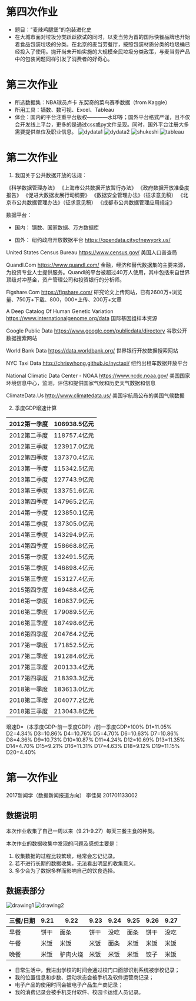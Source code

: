 # 第四次作业
- 题目：“麦辣鸡腿堡”的包装进化史
- 在大城市面对垃圾分类跃跃欲试的同时，以麦当劳为首的国际快餐品牌也开始着食品包装垃圾的分类。在北京的麦当劳餐厅，按照包装材质分类的垃圾桶已经投入了使用。抛开尚未开始实施的大规模全民垃圾分类政策，与麦当劳产品中的包装问题同样引发了消费者的好奇心。



# 第三次作业
- 所选数据集：NBA球员卢卡 东契奇的菜鸟赛季数据（from Kaggle）
- 所用工具：镝数、数可视、Excel、Tableau
- 体会：国内的平台注重平台版权————水印等；国外平台格式严谨，且不仅会开发线上平台，更多的是通过css或py文件呈现。同时，国外平台注册大多需要提供单位及职业信息。
![dydata1](https://github.com/MeatbunBigking/Homework/blob/master/dydata1.jpg)
![dydata2](https://github.com/MeatbunBigking/Homework/blob/master/dydata2.jpg)
![shukeshi](https://github.com/MeatbunBigking/Homework/blob/master/shukeshi.jpg)
![tableau](https://github.com/MeatbunBigking/Homework/blob/master/tableau.png)


# 第二次作业

1. 我国关于公共数据开放的法规：

《科学数据管理办法》
《上海市公共数据开放暂行办法》
《政府数据开放准备度报告》
《促进大数据发展行动纲要》
《数据安全管理办法》（征求意见稿）
《北京市公共数据管理办法》（征求意见稿）
《成都市公共数据管理应用规定》


数据平台：
- 国内：
镝数、国家数据、万方数据库

- 国外：
纽约政府开放数据平台
https://opendata.cityofnewyork.us/

United States Census Bureau
https://www.census.gov/
美国人口普查局

Quandl.Com 
https://www.quandl.com/
金融，经济和替代数据集的主要来源，为投资专业人士提供服务。Quandl的平台被超过40万人使用，其中包括来自世界顶级对冲基金，资产管理公司和投资银行的分析师。

Figshare.Com
https://figshare.com/
研究论文上传网站，已有2600万+浏览量、750万+下载、800，000+上传、200万+文章

A Deep Catalog Of Human Genetic Variation
https://www.internationalgenome.org/data
国际基因组样本资源

Google Public Data
https://www.google.com/publicdata/directory
谷歌公开数据搜索网站

World Bank Data
https://data.worldbank.org/
世界银行开放数据搜索网站

NYC Taxi Data
http://chriswhong.github.io/nyctaxi/
纽约出租车数据开放平台

National Climatic Data Center - NOAA
https://www.ncdc.noaa.gov/
美国国家环境信息中心，监测，评估和提供国家气候和历史天气数据和信息

ClimateData.Us 
http://www.climatedata.us/
美国宇航局公布的美国气候数据

2. 季度GDP增速计算

|2012第一季度|106938.5亿元|
|:----:|:----:|
|2012第二季度|118757.4亿元|
|2012第三季度|123917.0亿元|
|2012第四季度|137370.4亿元|
|2013第一季度|115342.5亿元|
|2013第二季度|127743.9亿元|
|2013第三季度|133751.6亿元|
|2013第四季度|147965.2亿元|
|2014第一季度|123850.1亿元|
|2014第二季度|137305.0亿元|
|2014第三季度|143294.9亿元|
|2014第四季度|158668.8亿元|
|2015第一季度|132491.5亿元|
|2015第二季度|146898.4亿元|
|2015第三季度|153127.4亿元|
|2015第四季度|169488.4亿元|
|2016第一季度|160837.9亿元|
|2016第二季度|179089.5亿元|
|2016第三季度|187498.6亿元|
|2016第四季度|204764.2亿元|
|2017第一季度|171852.5亿元|
|2017第二季度|191284.6亿元|
|2017第三季度|200133.4亿元|
|2017第四季度|218393.3亿元|
|2018第一季度|183613.0亿元|
|2018第二季度|204077.2亿元|
|2018第三季度|213043.8亿元|

增速D=（本季度GDP-前一季度GDP）/前一季度GDP*100%
D1=11.05%
D2=4.34%
D3=10.86%
D4=10.76%
D5=4.70%
D6=10.63%
D7=10.86%
D8=4.36%
D9=10.73%
D10=10.87%
D11=4.24%
D12=10.69%
D13=11.35%
D14=4.70%
D15=9.21%
D16=11.31%
D17=4.63%
D18=9.12%
D19=11.15%
D20=4.40%

# 第一次作业
   2017新闻学（数据新闻报道方向）
   李佳昊
   201701133002
   
## 数据说明

本次作业收集了自己一周以来（9.21-9.27）每天三餐主食的种类。

本次作业的数据收集中发现的问题及感想主要是：
1. 收集数据的过程比较繁琐，经常会忘记记录。
2. 若不进行长期的数据收集，无法看出明显的收集意义。
3. 多少会为了数据多样而影响自己的饮食选择。



## 数据表部分

![drawing1](https://github.com/MeatbunBigking/Homework/blob/master/shouhui1.jpg)
![drawing2](https://github.com/MeatbunBigking/Homework/blob/master/shouhui2.jpg)

| 三餐/日期 | 9.21 | 9.22 | 9.23 | 9.24 | 9.25 | 9.26 | 9.27 |
| ---- | ---- | ---- | ---- | ---- | ---- | ---- | ---- | 
| 早餐 | 饼干 | 面条 | 饼干 | 没吃 | 面条 | 饼干 | 没吃 |
| 午餐 | 米饭 | 米饭 | 米饭 | 面条 | 米饭 | 米饭 | 米饭 |
| 晚餐 | 米饭 | 驴肉火烧 | 米饭 | 米饭 | 米饭 | 饺子 | 米饭 |

- 日常生活中，我进出学校的时间会通过校门口面部识别系统被学校记录；
- 我的位置信息和步数、运动状态会被手机及软件运营商记录；
- 电子产品的使用时间会被电子产品生产商记录；
- 我的消费记录会被手机支付软件、校园卡运维人员记录。
